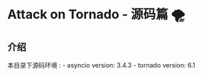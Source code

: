 # Attack on Tornado - 源码篇 🌪

## 介绍

本目录下源码环境 : 
    - asyncio version: 3.4.3
    - tornado version: 6.1
